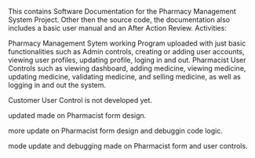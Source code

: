 This contains Software Documentation for the Pharmacy Management System Project. Other then the source code, the documentation also includes a basic user manual and an After Action Review.
Activities:

Pharmacy Management Sytem working Program uploaded with just basic functionalities such as Admin controls, creating or adding user accounts, viewing user profiles, updating profile, loging in and out. Pharmacist User Controls such as viewing dashboard, adding medicine, viewing medicine, updating medicine, validating medicine, and selling medicine, as well as logging in and out the system.

Customer User Control is not developed yet. 

updated made on Pharmacist form design.

more update on Pharmacist form design and debuggin code logic.

mode update and debugging made on Pharmacist form and user controls.
